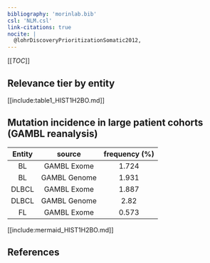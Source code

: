 ```yaml
---
bibliography: 'morinlab.bib'
csl: 'NLM.csl'
link-citations: true
nocite: |
  @lohrDiscoveryPrioritizationSomatic2012, 
---
```


[[_TOC_]]




## Relevance tier by entity

[[include:table1_HIST1H2BO.md]]


## Mutation incidence in large patient cohorts (GAMBL reanalysis)

|Entity|source |frequency (%)|
|:------:|:----:|:----:|
|BL|GAMBL Exome |1.724 |
|BL|GAMBL Genome |1.931 |
|DLBCL|GAMBL Exome |1.887 |
|DLBCL|GAMBL Genome |2.82 |
|FL|GAMBL Exome |0.573 |


[[include:mermaid_HIST1H2BO.md]]

## References



